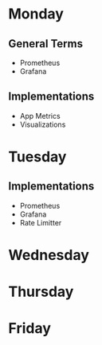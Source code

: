 # Monday

## General Terms
- Prometheus
- Grafana

## Implementations
- App Metrics
- Visualizations 

# Tuesday

## Implementations
- Prometheus
- Grafana
- Rate Limitter

# Wednesday

# Thursday

# Friday